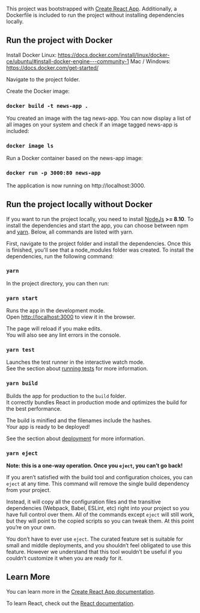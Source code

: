 This project was bootstrapped with [Create React App](https://github.com/facebook/create-react-app). Additionally, a Dockerfile is included to run the project without installing dependencies locally.

## Run the project with Docker

Install Docker
Linux: https://docs.docker.com/install/linux/docker-ce/ubuntu/#install-docker-engine---community-1
Mac / Windows: https://docs.docker.com/get-started/

Navigate to the project folder.

Create the Docker  image: 
  ### `docker build -t news-app .`

You created an image with the tag news-app. You can now display a list of all images on your system and check if an image tagged news-app is included:
  ### `docker image ls`

Run a Docker container based on the news-app image:
### `docker run -p 3000:80 news-app`

The application is now running on http://localhost:3000.

## Run the project locally without Docker

If you want to run the project locally, you need to install [NodeJs](https://nodejs.org/en/) **>= 8.10**. To install the dependencies and start the app, you can choose between npm and [yarn](https://yarnpkg.com/lang/en/docs/install). Below, all commands are listed with yarn.

First, navigate to the project folder and install the dependencies. Once this is finished, you'll see that a node_modules folder was created. To install the dependencies, run the following command:

### `yarn`

In the project directory, you can then run:

### `yarn start`

Runs the app in the development mode.<br />
Open [http://localhost:3000](http://localhost:3000) to view it in the browser.

The page will reload if you make edits.<br />
You will also see any lint errors in the console.

### `yarn test`

Launches the test runner in the interactive watch mode.<br />
See the section about [running tests](https://facebook.github.io/create-react-app/docs/running-tests) for more information.

### `yarn build`

Builds the app for production to the `build` folder.<br />
It correctly bundles React in production mode and optimizes the build for the best performance.

The build is minified and the filenames include the hashes.<br />
Your app is ready to be deployed!

See the section about [deployment](https://facebook.github.io/create-react-app/docs/deployment) for more information.

### `yarn eject`

**Note: this is a one-way operation. Once you `eject`, you can’t go back!**

If you aren’t satisfied with the build tool and configuration choices, you can `eject` at any time. This command will remove the single build dependency from your project.

Instead, it will copy all the configuration files and the transitive dependencies (Webpack, Babel, ESLint, etc) right into your project so you have full control over them. All of the commands except `eject` will still work, but they will point to the copied scripts so you can tweak them. At this point you’re on your own.

You don’t have to ever use `eject`. The curated feature set is suitable for small and middle deployments, and you shouldn’t feel obligated to use this feature. However we understand that this tool wouldn’t be useful if you couldn’t customize it when you are ready for it.

## Learn More

You can learn more in the [Create React App documentation](https://facebook.github.io/create-react-app/docs/getting-started).

To learn React, check out the [React documentation](https://reactjs.org/).
